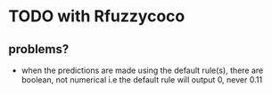 TODO with Rfuzzycoco
=====================


## problems?

- when the predictions are made using the default rule(s), there are boolean, not numerical
i.e the default rule will output 0, never 0.11

